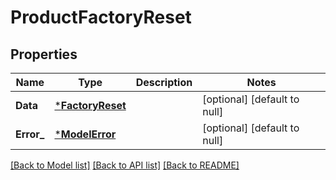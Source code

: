 # ProductFactoryReset

## Properties
Name | Type | Description | Notes
------------ | ------------- | ------------- | -------------
**Data** | [***FactoryReset**](FactoryReset.md) |  | [optional] [default to null]
**Error_** | [***ModelError**](Error.md) |  | [optional] [default to null]

[[Back to Model list]](../README.md#documentation-for-models) [[Back to API list]](../README.md#documentation-for-api-endpoints) [[Back to README]](../README.md)

